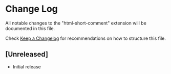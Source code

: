 # Change Log

All notable changes to the "html-short-comment" extension will be documented in this file.

Check [Keep a Changelog](http://keepachangelog.com/) for recommendations on how to structure this file.

## [Unreleased]

- Initial release